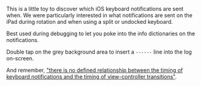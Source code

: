 This is a little toy to discover which iOS keyboard notifications are sent when. We were particularly interested in what notifications are sent on the iPad during rotation and when using a split or undocked keyboard.

Best used during debugging to let you poke into the info dictionaries on the notifications.

Double tap on the grey background area to insert a `------` line into the log on-screen.

And remember, ["there is no defined relationship between the timing of keyboard notifications and the timing of view-controller transitions"](https://developer.apple.com/library/ios/documentation/StringsTextFonts/Conceptual/TextAndWebiPhoneOS/KeyboardManagement/KeyboardManagement.html).